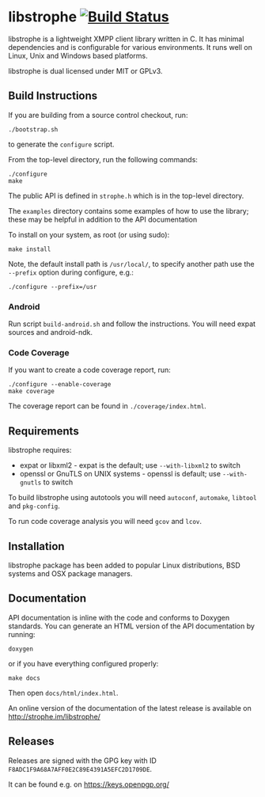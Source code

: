 libstrophe [![Build Status](https://github.com/strophe/libstrophe/actions/workflows/main.yml/badge.svg?branch=master)](https://github.com/strophe/libstrophe/actions/workflows/main.yml?query=branch%3Amaster+++)
==========

libstrophe is a lightweight XMPP client library written in C. It has
minimal dependencies and is configurable for various environments. It
runs well on Linux, Unix and Windows based platforms.

libstrophe is dual licensed under MIT or GPLv3.

Build Instructions
------------------

If you are building from a source control checkout, run:

    ./bootstrap.sh

to generate the `configure` script.

From the top-level directory, run the following commands:

    ./configure
    make

The public API is defined in `strophe.h` which is in the
top-level directory.

The `examples` directory contains some examples of how to
use the library; these may be helpful in addition to the
API documentation

To install on your system, as root (or using sudo):

    make install

Note, the default install path is `/usr/local/`, to specify
another path use the `--prefix` option during configure, e.g.:

    ./configure --prefix=/usr

### Android

Run script `build-android.sh` and follow the instructions. You will
need expat sources and android-ndk.

### Code Coverage

If you want to create a code coverage report, run:

    ./configure --enable-coverage
    make coverage

The coverage report can be found in `./coverage/index.html`.


Requirements
------------

libstrophe requires:

- expat or libxml2 - expat is the default; use `--with-libxml2` to
  switch
- openssl or GnuTLS on UNIX systems - openssl is default; use
  `--with-gnutls` to switch

To build libstrophe using autotools you will need `autoconf`,
`automake`, `libtool` and `pkg-config`.

To run code coverage analysis you will need `gcov` and `lcov`.

Installation
------------

libstrophe package has been added to popular Linux distributions,
BSD systems and OSX package managers.

Documentation
-------------

API documentation is inline with the code and conforms to Doxygen
standards. You can generate an HTML version of the API documentation
by running:

    doxygen

or if you have everything configured properly:

    make docs

Then open `docs/html/index.html`.

An online version of the documentation of the latest release is available on http://strophe.im/libstrophe/

Releases
--------

Releases are signed with the GPG key with ID `F8ADC1F9A68A7AFF0E2C89E4391A5EFC2D1709DE`.

It can be found e.g. on https://keys.openpgp.org/
